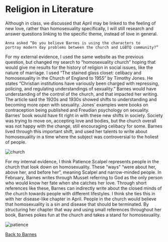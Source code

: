 # Religion in Literature

Although in class, we discussed that April may be linked to the feeling of new love, 
rather than homosexuality specifically, I will still research and answer questions
linking to the specific theme, instead of love in general. 


    Anna asked “Do you believe Barnes is using the characters to
    portray modern day problems between the church and LGBTQ community?”  
  
For my external evidence, I used the same website as the previous question, 
  but changed my search to “homosexuality church” hoping that would give me results 
  for the history of religion in social issues, like the nature of marriage. I used 
  “The stained glass closet: celibacy and homosexuality in the Church of England to
  1955” by Timothy Jones. He states “Christian institutions have variously been charged 
  with repressing, policing, and regulating understandings of sexuality.” Barnes would
  have understanding of the control of the church, and that impacted her writing. The 
  article said the 1920s and 1930s showed shifts to understanding and becoming more open 
  with sexuality. Jones’ examples were books on contraception being published and Freudian 
  psychology on sexuality. Barnes’ book would have fit right in with these new shifts in society. 
  Society was trying to move on, accepting love and bodies, but the church overall was not
  happy with the change, still encouraging celibacy for some. Barnes lived through this 
  important shift, and used her talents to write about homosexuality in a time where the 
  subject was controversial to the holiest of people.
  
  ![church](http://www.clipartbest.com/cliparts/MKc/j9K/MKcj9KjTq.gif) 
  
For my internal evidence, I think Patience Scalpel represents people in the church that 
  look down on homosexuality. These “ways” “were about her, above her, and before her”, 
  meaning Scalpel and narrow-minded people. In February, Barnes writes through Musset
  referring to God as the only person who would know her fate when she catches her love. 
  Through short references like these, Barnes can indirectly write about the closed minds 
  of the church towards people with different lifestyles. I think she ties this in with
  her disease-like chapter in April. People in the church would believe that homosexuality 
  is a sin and disease that should be terminated. By structuring her chapter that way and 
  using small references throughout her book, Barnes pokes fun at the church and takes a 
  stand for homosexuality. 

![patience](http://les.women.it//ladies/13x.gif)

[Back to Barnes](/barnes/)
